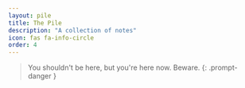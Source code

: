 ```yaml
---
layout: pile
title: The Pile
description: "A collection of notes"
icon: fas fa-info-circle
order: 4
---
```


> You shouldn't be here, but you're here now. Beware.
{: .prompt-danger }